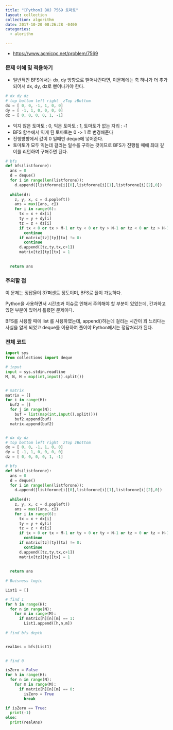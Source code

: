 ```yaml
---
title: "[Python] BOJ 7569 토마토"
layout: collection
collection: algorithm
date: 2017-10-20 08:26:28 -0400
categories:
  - alorithm
  
---
```




- https://www.acmicpc.net/problem/7569


### 문제 이해 및 적용하기
- 일반적인 BFS에서는 dx, dy 방향으로 뻗어나간다면, 이문제에는 축 하나가 더 추가되어서 dx, dy, dz로 뻗어나가야 한다.

```python
# dx dy dz
# top bottom left right  zTop zBottom
dx = [ 0, 0, -1, 1, 0, 0]
dy = [ -1, 1, 0, 0, 0, 0]
dz = [ 0, 0, 0, 0, 1, -1]
```

- 익지 않은 토마토 : 0, 익은 토마토 : 1, 토마토가 없는 자리 : -1
 - BFS 함수에서 익게 된 토마토는 0 -> 1 로 변경해준다
 - 진행방향에서 값이 0 일때만 deque에 넣어준다.
- 토마토가 모두 익는데 걸리는 일수를 구하는 것이므로 BFS가 진행될 때에 최대 깊이를 리턴하여 구해주면 된다.


```python
# bfs
def bfs(listforone):
  ans = 0
  d = deque()
  for i in range(len(listforone)):
    d.append([listforone[i][0],listforone[i][1],listforone[i][2],0])
  
  while(d):
    z, y, x, c = d.popleft()
    ans = max([ans, c])
    for i in range(6):
      tx = x + dx[i]
      ty = y + dy[i]
      tz = z + dz[i]
      if tx < 0 or tx > M-1 or ty < 0 or ty > N-1 or tz < 0 or tz > H-1 : 
        continue
      if matrix[tz][ty][tx] != 0:
        continue
      d.append([tz,ty,tx,c+1])
      matrix[tz][ty][tx] = 1
      
    
  return ans
```



### 주의할 점
이 문제는 정답율이 37퍼센트 정도이며, BFS로 풀이 가능하다.

Python을 사용하면서 시간초과 이슈로 인해서 주의해야 할 부분이 있었는데, 간과하고 있던 부분이 있어서 틀렸던 문제이다.

BFS를 사용할 때에 list 를 사용하였는데, append()하는데 걸리는 시간이 꾀 느리다는 사실을 알게 되었고 deque를 이용하여 풀어야 Python에서는 정답처리가 된다.





### 전체 코드
```python
import sys
from collections import deque

# input
input = sys.stdin.readline
M, N, H = map(int,input().split())


# matrix
matrix = []
for i in range(H):
  buf2 = []
  for j in range(N):
    buf = list(map(int,input().split()))
    buf2.append(buf)
  matrix.append(buf2)


# dx dy dz
# top bottom left right  zTop zBottom
dx = [ 0, 0, -1, 1, 0, 0]
dy = [ -1, 1, 0, 0, 0, 0]
dz = [ 0, 0, 0, 0, 1, -1]

# bfs
def bfs(listforone):
  ans = 0
  d = deque()
  for i in range(len(listforone)):
    d.append([listforone[i][0],listforone[i][1],listforone[i][2],0])
  
  while(d):
    z, y, x, c = d.popleft()
    ans = max([ans, c])
    for i in range(6):
      tx = x + dx[i]
      ty = y + dy[i]
      tz = z + dz[i]
      if tx < 0 or tx > M-1 or ty < 0 or ty > N-1 or tz < 0 or tz > H-1 : 
        continue
      if matrix[tz][ty][tx] != 0:
        continue
      d.append([tz,ty,tx,c+1])
      matrix[tz][ty][tx] = 1
      
    
  return ans
  
# Buisness logic

List1 = []

# find 1
for h in range(H):
  for n in range(N):
    for m in range(M):
      if matrix[h][n][m] == 1:
        List1.append([h,n,m])
     
# find bfs depth 


realAns = bfs(List1)
  

# find 0

isZero = False
for h in range(H):
  for n in range(N):
    for m in range(M):
      if matrix[h][n][m] == 0:
        isZero = True
        break

if isZero == True:
  print(-1)
else:
  print(realAns)
  
```
